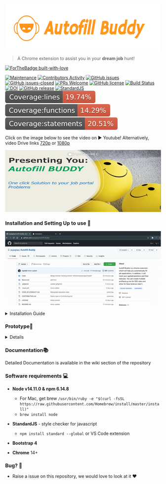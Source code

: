 <p>
    <img height=150 width=500 alt="logo here" src="https://raw.githubusercontent.com/jayjagtap/Autofill-Buddy/master/Resources/Images/logo.png"/>
    <blockquote>A Chrome extension to assist you in your <b>dream job</b> hunt!</blockquote>
</p>

[![ForTheBadge built-with-love](http://ForTheBadge.com/images/badges/built-with-love.svg)](https://GitHub.com/ssp4all/)

[![Maintenance](https://img.shields.io/badge/Maintained%3F-yes-green.svg)](https://GitHub.com/jayjagtap/Autofill-Buddy/graphs/commit-activity) [![Contributors Activity](https://img.shields.io/github/commit-activity/m/jayjagtap/Autofill-Buddy)](https://github.com/jayjagtap/Autofill-Buddy/pulse) [![GitHub issues](https://img.shields.io/github/issues/jayjagtap/Autofill-Buddy.svg)](https://github.com/jayjagtap/Autofill-Buddy/issues/) [![GitHub issues-closed](https://img.shields.io/github/issues-closed/jayjagtap/Autofill-Buddy.svg)](https://https://github.com/jayjagtap/Autofill-Buddy/issues?q=is%3Aissue+is%3Aclosed) [![PRs Welcome](https://img.shields.io/badge/PRs-welcome-brightgreen.svg?style=flat-square)](http://makeapullrequest.com) [![GitHub license](https://img.shields.io/github/license/Naereen/StrapDown.js.svg)](https://github.com/Naereen/StrapDown.js/blob/master/LICENSE) [![Build Status](https://travis-ci.com/jayjagtap/Autofill-Buddy.svg?branch=master)](https://travis-ci.com/github/jayjagtap/Autofill-Buddy) [![DOI](https://zenodo.org/badge/293880374.svg)](https://zenodo.org/badge/latestdoi/293880374) [![GitHub release](https://img.shields.io/github/release/jayjagtap/Autofill-Buddy.svg)](https://GitHub.com/jayjagtap/Autofill-Buddy/releases/) [![StandardJS](https://img.shields.io/badge/StyleChecker-StandardJS-purple.svg)](https://standardjs.com/) ![Coverage lines](https://raw.githubusercontent.com/jayjagtap/Autofill-Buddy/master/Code/coverage/badge-lines.svg) ![Coverage Functions](https://raw.githubusercontent.com/jayjagtap/Autofill-Buddy/master/Code/coverage/badge-functions.svg) ![Coverage Statement](https://raw.githubusercontent.com/jayjagtap/Autofill-Buddy/master/Code/coverage/badge-statements.svg)



<p> 

Click on the image below to see the video on ▶️ Youtube!  Alternatively, video Drive links [720p](https://drive.google.com/file/d/1MLowTYHlZKbeY0d82yjHUKPnBAssRBA5/view?usp=sharing) or [1080p](https://drive.google.com/file/d/1OxoCkMK3PhX8sMYNUHoRRzcCfGae-zqU/view?usp=sharing)

</p>

<a  href="https://youtu.be/BZmXUMSAnfc"><img height=200 width=600 src="https://raw.githubusercontent.com/jayjagtap/Autofill-Buddy/master/Resources/Images/thumbnail.png"/></a>




### Installation and Setting Up to use 🙋
![Autofill-Buddy-working](https://raw.githubusercontent.com/jayjagtap/Autofill-Buddy/master/Resources/Images/autofill-buddy.gif)
<details>
<summary>Installation Guide</summary>

- ``` git clone https://github.com/jayjagtap/Autofill-Buddy.git```
- Go to ```chrome://extensions/```
- Select Load Unpacked  
    <img src="https://raw.githubusercontent.com/jayjagtap/Autofill-Buddy/master/Resources/Images/Load_unpacked.png" alt="load-unpacked"/>

- Add cloned project repository 
    <img src="https://raw.githubusercontent.com/jayjagtap/Autofill-Buddy/master/Resources/Images/Choose_folder.png" alt="choose-folder"/>
- Chrome Extension now will be added to Google Chrome
</details>

### Prototype📱
<details>
<img src="https://raw.githubusercontent.com/jayjagtap/Autofill-Buddy/master/Resources/Images/prototype-1.png" height="500px" width="350px"/>
</details>


### Documentation📚
Detailed Documentation is available in the wiki section of the repository

### Software requirements 💻
- <b>Node v14.11.0 & npm 6.14.8</b>
    - For Mac, get brew
    `/usr/bin/ruby -e "$(curl -fsSL https://raw.githubusercontent.com/Homebrew/install/master/install)"`
    - `brew install node`

- <b>StandardJS</b> - style checker for javascript 
    - `npm install standard --global` or VS Code extension 

- <b>Bootstrap 4</b>
- <b>Chrome</b> 14+

### Bug? 🐛
- Raise a issue on this repository, we would love to look at it ❤️
